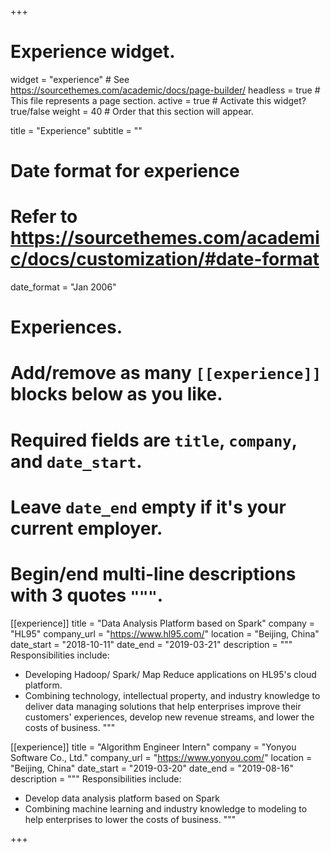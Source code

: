 +++
# Experience widget.
widget = "experience"  # See https://sourcethemes.com/academic/docs/page-builder/
headless = true  # This file represents a page section.
active = true  # Activate this widget? true/false
weight = 40  # Order that this section will appear.

title = "Experience"
subtitle = ""

# Date format for experience
#   Refer to https://sourcethemes.com/academic/docs/customization/#date-format
date_format = "Jan 2006"

# Experiences.
#   Add/remove as many `[[experience]]` blocks below as you like.
#   Required fields are `title`, `company`, and `date_start`.
#   Leave `date_end` empty if it's your current employer.
#   Begin/end multi-line descriptions with 3 quotes `"""`.
[[experience]]
  title = "Data Analysis Platform based on Spark"
  company = "HL95"
  company_url = "https://www.hl95.com/"
  location = "Beijing, China"
  date_start = "2018-10-11"
  date_end = "2019-03-21"
  description = """
  Responsibilities include:
  
  * Developing Hadoop/ Spark/ Map Reduce applications on HL95's cloud platform.
  * Combining technology, intellectual property, and industry knowledge to deliver data managing solutions that help enterprises improve their customers' experiences, develop new revenue streams, and lower the costs of business. 
  """

[[experience]]
  title = "Algorithm Engineer Intern"
  company = "Yonyou Software Co., Ltd."
  company_url = "https://www.yonyou.com/"
  location = "Beijing, China"
  date_start = "2019-03-20"
  date_end = "2019-08-16"
  description = """
  Responsibilities include:
  
  * Develop data analysis platform based on Spark
  * Combining machine learning and industry knowledge to modeling to help enterprises to lower the costs of business.
  """

+++
